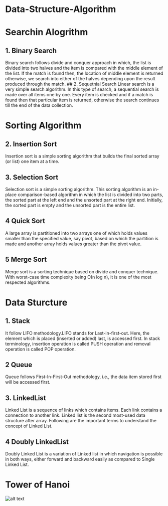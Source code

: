<h1 style =" border-bottom :none;"> Data-Structure-Algorithm </h1>

# Searchin Alogrithm
<h2 {style=border-bottom: none;}> 1. Binary Search </h2>
Binary search follows divide and conquer approach in which, the list is divided into two halves and the item is compared with the middle element of the list. If the match is found then, the location of middle element is returned otherwise, we search into either of the halves depending upon the result produced through the match.
## 2. Sequetnial Search
Linear search is a very simple search algorithm. In this type of search, a sequential search is made over all items one by one. Every item is checked and if a match is found then that particular item is returned, otherwise the search continues till the end of the data collection.


# Sorting Algorithm
## 2. Insertion Sort
Insertion sort is a simple sorting algorithm that builds the final sorted array (or list) one item at a time.

## 3. Selection Sort
Selection sort is a simple sorting algorithm. This sorting algorithm is an in-place comparison-based algorithm in which the list is divided into two parts, the sorted part at the left end and the unsorted part at the right end. Initially, the sorted part is empty and the unsorted part is the entire list.

## 4 Quick Sort
A large array is partitioned into two arrays one of which holds values smaller than the specified value, say pivot, based on which the partition is made and another array holds values greater than the pivot value.

## 5 Merge Sort
Merge sort is a sorting technique based on divide and conquer technique. With worst-case time complexity being Ο(n log n), it is one of the most respected algorithms.

# Data Sturcture
## 1. Stack
 It follow LIFO methodology.LIFO stands for Last-in-first-out. Here, the element which is placed (inserted or added) last, is accessed first. In stack terminology, insertion operation is called PUSH operation and removal operation is called POP operation.
 
 ## 2 Queue 
 Queue follows First-In-First-Out methodology, i.e., the data item stored first will be accessed first.
 
 ## 3. LinkedList
 Linked List is a sequence of links which contains items. Each link contains a connection to another link. Linked list is the second most-used data structure after array. Following are the important terms to understand the concept of Linked List.
 
 ## 4 Doubly LinkedList
 Doubly Linked List is a variation of Linked list in which navigation is possible in both ways, either forward and backward easily as compared to Single Linked List. 

# Tower of Hanoi
![alt text](https://www.tutorialspoint.com/data_structures_algorithms/images/tower_of_hanoi.gif)
